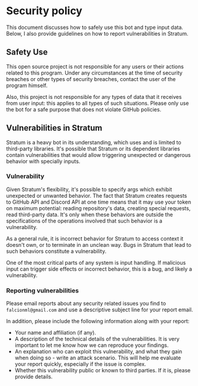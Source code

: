 # Security policy

This document discusses how to safely use this bot and type input data. Below, I also provide guidelines on how to report vulnerabilities in Stratum.

## Safety Use

This open source project is not responsible for any users or their actions related to this program. Under any circumstances at the time of security breaches or other types of security breaches, contact the user of the program himself.

Also, this project is not responsible for any types of data that it receives from user input: this applies to all types of such situations. Please only use the bot for a safe purpose that does not violate GitHub policies.

## Vulnerabilities in Stratum

Stratum is a heavy bot in its understanding, which uses and is limited to third-party libraries. It's possible that Stratum or its dependent libraries contain vulnerabilities that would allow triggering unexpected or dangerous behavior with specially inputs.

### Vulnerability

Given Stratum's flexibility, it's possible to specify args which exhibit unexpected or unwanted behavior. The fact that Stratum creates requests to GitHub API and Discord API at one time means that it may use your token on maximum potential: reading repository's data, creating special requests, read third-party data. It's only when these behaviors are outside the specifications of the operations involved that such behavior is a vulnerability.

As a general rule, it is incorrect behavior for Stratum to access context it doesn't own, or to terminate in an unclean way. Bugs in Stratum that lead to such behaviors constitute a vulnerability.

One of the most critical parts of any system is input handling. If malicious input can trigger side effects or incorrect behavior, this is a bug, and likely a vulnerability.

### Reporting vulnerabilities

Please email reports about any security related issues you find to `falcionml@gmail.com` and use a descriptive subject line for your report email.

In addition, please include the following information along with your report:

* Your name and affiliation (if any).
* A description of the technical details of the vulnerabilities. It is very important to let me know how we can reproduce your findings.
* An explanation who can exploit this vulnerability, and what they gain when doing so - write an attack scenario. This will help me evaluate your report quickly, especially if the issue is complex.
* Whether this vulnerability public or known to third parties. If it is, please provide details.

